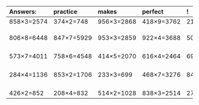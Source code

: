 | Answers: | practice | makes | perfect | ! |
| :--- | :--- | :--- | :--- | :--- |
| 858×3=2574 | 374×2=748 | 956×3=2868 | 418×9=3762 | 214×9=1926 | 
|   |   |   |   |   | 
|   |   |   |   |   | 
|   |   |   |   |   | 
| 806×8=6448 | 847×7=5929 | 953×3=2859 | 922×4=3688 | 502×8=4016 | 
|   |   |   |   |   | 
|   |   |   |   |   | 
|   |   |   |   |   | 
|   |   |   |   |   | 
| 573×7=4011 | 758×6=4548 | 414×5=2070 | 616×4=2464 | 693×5=3465 | 
|   |   |   |   |   | 
|   |   |   |   |   | 
|   |   |   |   |   | 
|   |   |   |   |   | 
| 284×4=1136 | 853×2=1706 | 233×3=699 | 468×7=3276 | 847×7=5929 | 
|   |   |   |   |   | 
|   |   |   |   |   | 
|   |   |   |   |   | 
|   |   |   |   |   | 
| 426×2=852 | 208×4=832 | 514×2=1028 | 838×3=2514 | 270×2=540 | 
